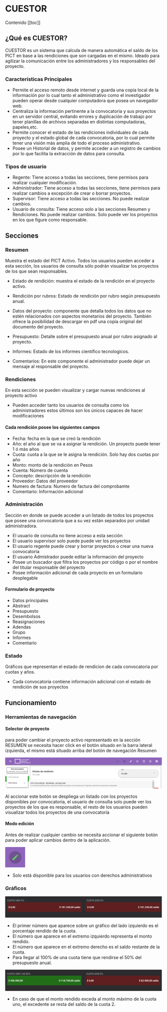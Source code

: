 # CUESTOR

Contenido
[[toc]]

## **¿Qué es CUESTOR?**

CUESTOR es un sistema que calcula de manera automática el saldo de los PICT en base a las rendiciones que son cargadas en el mismo. Ideado para agilizar la comunicación entre los administradores y los responsables del proyecto.

### Características Principales

- Permite el acceso remoto desde internet y guarda una copia local de la información por lo cual tanto  el administrativo como el investigador pueden operar desde cualquier computadora que posea un navegador web.
- Centraliza la información pertinente a la convocatoria y sus proyectos en un servidor central, evitando errores y duplicación de trabajo por tener planillas de archivos separadas en distintas computadoras, papeles,etc.
- Permite conocer el estado de las rendiciones individuales de cada proyecto y el estado global de cada convocatoria, por lo cual permite tener una visión más amplia de todo el proceso administrativo.
- Posee un Historial de datos, y permite acceder a un registro de cambios por lo que facilita la extracción de datos para consulta.

### Tipos de usuario

- Regente: Tiene acceso a todas las secciones, tiene permisos para realizar cualquier modificación.
- Administrador: Tiene acceso a todas las secciones, tiene permisos para realizar cambios a excepción de crear o borrar proyectos.
- Supervisor: Tiene acceso a todas las secciones. No puede realizar cambios.
- Usuario de consulta: Tiene acceso solo a las secciones Resumen y Rendiciones. No puede realizar cambios. Solo puede ver los proyectos en los que figure como responsable.

## Secciones

### Resumen

Muestra el estado del PICT Activo. Todos los usuarios pueden acceder a esta sección, los usuarios de consulta sólo podrán visualizar los proyectos de los que sean responsables.

- Estado de rendición: muestra el estado de la rendición en el proyecto activo.

- Rendición por rubros: Estado de rendición por rubro según presupuesto anual.

- Datos del proyecto: componente que detalla todos los datos que no estén relacionados con aspectos monetarios del proyecto. También ofrece la posibilidad de descargar en pdf una copia original del documento del proyecto.

- Presupuesto: Detalle sobre el presupuesto anual por rubro asignado al proyecto.

- Informes: Estado de los informes cientifico tecnologicos.

- Comentarios: En este componente el administrador puede dejar un mensaje al responsable del proyecto.

### Rendiciones

En esta sección se pueden visualizar y cargar nuevas rendiciones al proyecto activo

- Pueden acceder tanto los usuarios de consulta como los administradores estos últimos son los únicos capaces de hacer modificaciones

#### Cada rendición posee los siguientes campos

- Fecha: fecha en la que se creó la rendición
- Año: el año al que se va a asignar la rendición. Un proyecto puede tener 1 ó más años
- Cuota: cuota a la que se le asigna la rendición. Solo hay dos cuotas por año
- Monto: monto de la rendición en Pesos
- Cuenta: Número de cuenta
- Concepto: descripción de la rendición
- Proveedor: Datos del proveedor
- Numero de factura: Numero de factura del comprobamte
- Comentario: Información adicional

### Administración

Sección en donde se puede acceder a un listado de todos los proyectos que posee una convocatoria que a su vez están separados por unidad administradora.

- El usuario de consulta no tiene acceso a esta sección
- El usuario supervisor solo puede puede ver los proyectos
- El usuario regente puede crear y borrar proyectos o crear una nueva convocatoria
- El usuario Admistrador puede editar la información del proyecto
- Posee un buscador que filtra los proyectos por código o por el nombre del titular responsable del proyecto
- Posee información adicional de cada proyecto en un formulario desplegable

#### Formulario de proyecto

- Datos principales
- Abstract
- Presupuesto
- Desembolsos
- Reasignaciones
- Adendas
- Grupo
- Informes
- Comentario

### Estado

Gráficos que representan el estado de rendicion de cada convocatoria por cuotas y años.

- Cada convocatoria contiene información adicional con el estado de rendición de sus proyectos

## Funcionamiento

### Herramientas de navegación

#### Selector de proyecto

para poder cambiar el proyecto activo representado en la sección RESUMEN se necesita hacer click en el botón situado en la barra lateral izquierda, el mismo está situado arriba del botón de navegación Resumen

 ![An image](./images/pictButton.png)

Al accionar este botón se despliega un listado con los proyectos disponibles por convocatoria, el usuario de consulta solo puede ver los proyectos de los que es responsable, el resto de los usuarios pueden visualizar todos los proyectos de una convocatoria

#### Modo edición

Antes de realizar cualquier cambio se necesita accionar el siguiente botón para poder aplicar cambios dentro de la aplicación.

![An image](./images/editionButton.png)

- Solo está disponible para los usuarios con derechos administrativos

### Gráficos

 ![An image](./images/graph_1.png)

- El primer número que aparece sobre un gráfico del lado izquierdo es el porcentaje rendido de la cuota.
- El  número que aparece en el extremo izquierdo representa el monto  rendido.
- El número que aparece en el extremo derecho es el saldo restante de la cuota.
- Para llegar al 100% de una cuota tiene que rendirse el 50% del presupuesto anual.

 ![An image](./images/graph_2.png)

- En caso de que el monto rendido exceda al monto máximo de la cuota uno, el excedente se resta del saldo de la cuota 2.
